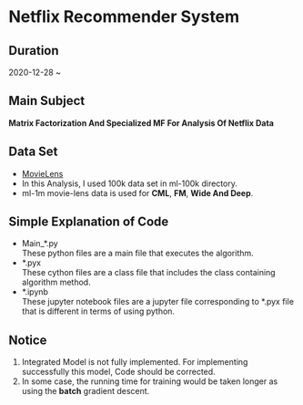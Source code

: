 
# Netflix Recommender System   
## Duration  
2020-12-28 ~   
## Main Subject  
**Matrix Factorization And Specialized MF For Analysis Of Netflix Data**  
## Data Set  
* [MovieLens](https://grouplens.org/datasets/movielens)  
* In this Analysis, I used 100k data set in ml-100k directory.  
* ml-1m movie-lens data is used for **CML**, **FM**, **Wide And Deep**.  
## Simple Explanation of Code  
* Main_*.py  
These python files are a main file that executes the algorithm.  
* *.pyx  
These cython files are a class file that includes the class containing algorithm method.  
* *.ipynb  
These jupyter notebook files are a jupyter file corresponding to *.pyx file that is different in terms of using python.
## Notice  
1. Integrated Model is not fully implemented. For implementing successfully this model, Code should be corrected. 
2. In some case, the running time for training would be taken longer as using the **batch** gradient descent.  
